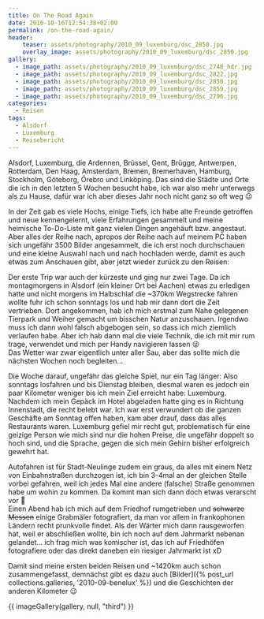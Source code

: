 ```yaml
---
title: On The Road Again
date: 2010-10-16T12:54:38+02:00
permalink: /on-the-road-again/
header:
    teaser: assets/photography/2010_09_luxemburg/dsc_2850.jpg
    overlay_image: assets/photography/2010_09_luxemburg/dsc_2850.jpg
gallery:
  - image_path: assets/photography/2010_09_luxemburg/dsc_2748_hdr.jpg
  - image_path: assets/photography/2010_09_luxemburg/dsc_2822.jpg
  - image_path: assets/photography/2010_09_luxemburg/dsc_2850.jpg
  - image_path: assets/photography/2010_09_luxemburg/dsc_2859.jpg
  - image_path: assets/photography/2010_09_luxemburg/dsc_2796.jpg
categories:
  - Reisen
tags:
  - Alsdorf
  - Luxemburg
  - Reisebericht
---
```

Alsdorf, Luxemburg, die Ardennen, Brüssel, Gent, Brügge, Antwerpen, Rotterdam, Den Haag, Amsterdam, Bremen, Bremerhaven, 
Hamburg, Stockholm, Göteborg, Örebro und Linköping. 
Das sind die Städte und Orte die ich in den letzten 5 Wochen besucht habe, ich war also mehr unterwegs als zu Hause, 
dafür war ich aber dieses Jahr noch nicht ganz so oft weg 😉

In der Zeit gab es viele Hochs, einige Tiefs, ich habe alte Freunde getroffen und neue kennengelernt, 
viele Erfahrungen gesammelt und meine heimische To-Do-Liste mit ganz vielen Dingen angehäuft bzw. angestaut. 
Aber alles der Reihe nach, apropos der Reihe nach auf meinem PC haben sich ungefähr 3500 Bilder angesammelt, 
die ich erst noch durchschauen und eine kleine Auswahl nach und nach hochladen werde, damit es auch etwas zum Anschauen gibt, 
aber jetzt wieder zurück zu den Reisen:  

Der erste Trip war auch der kürzeste und ging nur zwei Tage. 
Da ich montagmorgens in Alsdorf (ein kleiner Ort bei Aachen) etwas zu erledigen hatte und nicht morgens im 
Halbschlaf die ~370km Wegstrecke fahren wollte fuhr ich schon sonntags los und hab mir dann dort die Zeit vertrieben. 
Dort angekommen, hab ich mich erstmal zum Nahe gelegenen Tierpark und Weiher gemacht um bisschen Natur anzuschauen. 
Irgendwo muss ich dann wohl falsch abgebogen sein, so dass ich mich ziemlich verlaufen habe. 
Aber ich hab dann mal die viele Technik, die ich mit mir rum trage, verwendet und mich per Handy navigieren lassen 😛  
Das Wetter war zwar eigentlich unter aller Sau, aber das sollte mich die nächsten Wochen noch begleiten…

Die Woche darauf, ungefähr das gleiche Spiel, nur ein Tag länger: Also sonntags losfahren und bis Dienstag bleiben, 
diesmal waren es jedoch ein paar Kilometer weniger bis ich mein Ziel erreicht habe: Luxemburg.  
Nachdem ich mein Gepäck im Hotel abgeladen hatte ging es in Richtung Innenstadt, die recht belebt war. 
Ich war erst verwundert ob die ganzen Geschäfte am Sonntag offen haben, kam aber drauf, dass das alles Restaurants waren. 
Luxemburg gefiel mir recht gut, problematisch für eine geizige Person wie mich sind nur die hohen Preise, 
die ungefähr doppelt so hoch sind, und die Sprache, gegen die sich mein Gehirn bisher erfolgreich gewehrt hat.
  
Autofahren ist für Stadt-Neulinge zudem ein graus, da alles mit einem Netz von Einbahnstraßen durchzogen ist, 
ich bin 3-4mal an der gleichen Stelle vorbei gefahren, weil ich jedes Mal eine andere (falsche) Straße genommen habe um wohin zu kommen. 
Da kommt man sich dann doch etwas verarscht vor 🙂  
Einen Abend hab ich mich auf dem Friedhof rumgetrieben und <del>schwarze Messen</del> 
einige Grabmäler fotografiert, da man vor allem in frankophonen Ländern recht prunkvolle findet. 
Als der Wärter mich dann rausgeworfen hat, weil er abschließen wollte, bin ich noch auf dem Jahrmarkt nebenan gelandet…
ich frag mich was komischer ist, das ich auf Friedhöfen fotografiere oder das direkt daneben ein riesiger Jahrmarkt ist xD

Damit sind meine ersten beiden Reisen und ~1420km auch schon zusammengefasst, demnächst gibt es dazu auch [Bilder]({% post_url collections.galleries, '2010-09-benelux' %}) und die Geschichten der anderen Kilometer 😉

{{ imageGallery(gallery, null, "third") }}
